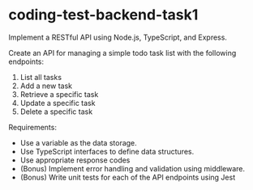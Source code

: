 # coding-test-backend-task1

Implement a RESTful API using Node.js, TypeScript, and Express.

Create an API for managing a simple todo task list with the following endpoints:

1. List all tasks
2. Add a new task
3. Retrieve a specific task
4. Update a specific task
5. Delete a specific task

Requirements:

- Use a variable as the data storage.
- Use TypeScript interfaces to define data structures.
- Use appropriate response codes
- (Bonus) Implement error handling and validation using middleware.
- (Bonus) Write unit tests for each of the API endpoints using Jest
